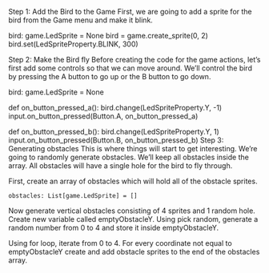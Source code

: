 Step 1: Add the Bird to the Game
First, we are going to add a sprite for the bird from the Game menu and make it blink.

bird: game.LedSprite = None
bird = game.create_sprite(0, 2)
bird.set(LedSpriteProperty.BLINK, 300)

Step 2: Make the Bird fly
Before creating the code for the game actions, let’s first add some controls so that we can move around. We’ll control the bird by pressing the A button to go up or the B button to go down.

bird: game.LedSprite = None

def on_button_pressed_a():
    bird.change(LedSpriteProperty.Y, -1)
input.on_button_pressed(Button.A, on_button_pressed_a)

def on_button_pressed_b():
    bird.change(LedSpriteProperty.Y, 1)
input.on_button_pressed(Button.B, on_button_pressed_b)
Step 3: Generating obstacles
This is where things will start to get interesting. We’re going to randomly generate obstacles. We’ll keep all obstacles inside the array. All obstacles will have a single hole for the bird to fly through.

First, create an array of obstacles which will hold all of the obstacle sprites.
```
obstacles: List[game.LedSprite] = []
```
Now generate vertical obstacles consisting of 4 sprites and 1 random hole. Create new variable called emptyObstacleY. Using pick random, generate a random number from 0 to 4 and store it inside emptyObstacleY.

Using for loop, iterate from 0 to 4. For every coordinate not equal to emptyObstacleY create and add obstacle sprites to the end of the obstacles array.
